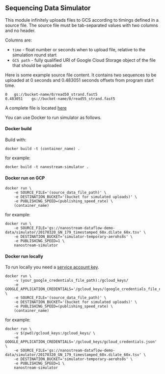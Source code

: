 ## Sequencing Data Simulator

This module infinitely uploads files to GCS according to timings defined in a source file. The source file must be tab-separated values with two columns and no header.

Columns are:
- `time` - float number or seconds when to upload file, relative to the simulation round start
- `GCS path` - fully qualified URI of Google Cloud Storage object of the file that should be uploaded

Here is some example source file content. It contains two sequences to be uploaded at 0 seconds and 0.483051 seconds offsets from program start time.
```
0	gs://bucket-name/0/read50_strand.fast5
0.483051	gs://bucket-name/0/read55_strand.fast5
```
A complete file is located [here](https://storage.cloud.google.com/nanostream-dataflow-demo-data/simulator/20170320_GN_179_timestamped_60x.dilate_60x.tsv)

You can use Docker to run simulator as follows.

#### Docker build

Build with:
```
docker build -t (container_name) .
```

for example:
```     
docker build -t nanostream-simulator .
```

#### Docker run on GCP

```
docker run \
    -e SOURCE_FILE='(source_data_file_path)' \
    -e DESTINATION_BUCKET='(bucket for simulated uploads)' \
    -e PUBLISHING_SPEED=(publishing_speed_rate) \
    (container_name)
```

for example:
``` 
docker run \
    -e SOURCE_FILE='gs://nanostream-dataflow-demo-data/simulator/20170320_GN_179_timestamped_60x.dilate_60x.tsv' \
    -e DESTINATION_BUCKET='simulator-temporary-aerohs8s' \
    -e PUBLISHING_SPEED=1 \
    nanostream-simulator
```

#### Docker run locally

To run locally you need a [service account key](https://cloud.google.com/iam/docs/creating-managing-service-account-keys).

```
docker run \
    -v (your_google_credentials_file_path):/gcloud_keys/
    -e GOOGLE_APPLICATION_CREDENTIALS='/gcloud_keys/(google_credentials_file_name)' \
    -e SOURCE_FILE='(source_data_file_path)' \
    -e DESTINATION_BUCKET='(bucket for simulated uploads)' \
    -e PUBLISHING_SPEED=(publishing_speed_rate) \
    (container_name)
```

for example:
``` 
docker run \
    -v $(pwd)/gcloud_keys:/gcloud_keys/ \
    -e GOOGLE_APPLICATION_CREDENTIALS='/gcloud_keys/gcloud_credentials.json' \
    -e SOURCE_FILE='gs://nanostream-dataflow-demo-data/simulator/20170320_GN_179_timestamped_60x.dilate_60x.tsv' \
    -e DESTINATION_BUCKET='simulator-temporary-aerohs8s' \
    -e PUBLISHING_SPEED=1 \
    nanostream-simulator
```
